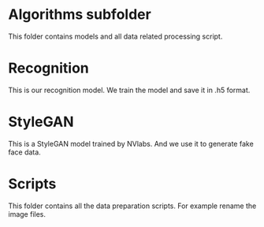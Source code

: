 # Algorithms subfolder

This folder contains models and all data related processing script.

# Recognition

This is our recognition model. We train the model and save it in .h5 format.

# StyleGAN

This is a StyleGAN model trained by NVlabs. And we use it to generate fake face data.

# Scripts

This folder contains all the data preparation scripts. For example rename the image files.